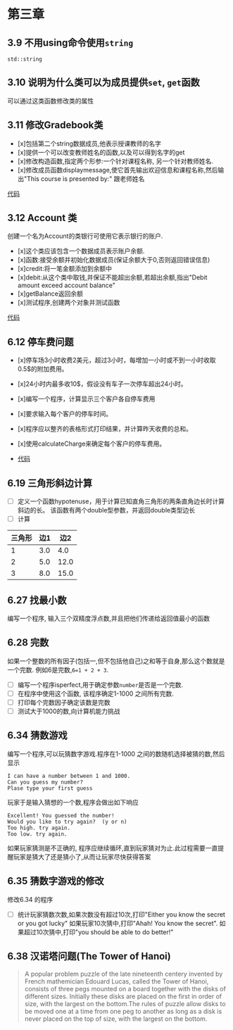 # 第三章
## 3.9 不用using命令使用`string`

```
std::string
```
## 3.10 说明为什么类可以为成员提供`set`, `get`函数

可以通过这类函数修改类的属性

## 3.11 修改Gradebook类
- [x]包括第二个string数据成员,他表示授课教师的名字
- [x]提供一个可以改变教师姓名的函数,以及可以得到名字的get
- [x]修改构造函数,指定两个形参:一个针对课程名称, 另一个针对教师姓名.
- [x]修改成员函数displaymessage,使它首先输出欢迎信息和课程名称,然后输出"This course is presented by:" 跟老师姓名

[代码](https://github.com/chenboshuo/cpp_learning/commit/d6529d2ec3309333f44d6a4cf4e07111be7f8252#diff-52ec402c28719f938d3857a0a7f54c17)

## 3.12 Account 类
创建一个名为Account的类银行可使用它表示银行的账户.
- [x]这个类应该包含一个数据成员表示账户余额.
- [x]函数:接受余额并初始化数据成员(保证余额大于0,否则返回错误信息)
- [x]credit:将一笔金额添加到余额中
- [x]debit:从这个类中取钱,并保证不能超出余额,若超出余额,指出"Debit amount exceed account balance"
- [x]getBalance返回余额
- [x]测试程序,创建两个对象并测试函数

[代码](https://github.com/chenboshuo/cpp_learning/commit/076118b5f251ab11c5e8f2e66abd9ab23d5b18a7#diff-c09b9f03cfaf038e63d8cc54f37e4f23)

## 6.12 停车费问题
- [x]停车场3小时收费2美元，超过3小时，每增加一小时或不到一小时收取0.5$的附加费用。
- [x]24小时内最多收10$，假设没有车子一次停车超出24小时。
- [x]编写一个程序，计算显示三个客户各自停车费用
- [x]要求输入每个客户的停车时间。
- [x]程序应以整齐的表格形式打印结果，并计算昨天收费的总和。
- [x]使用calculateCharge来确定每个客户的停车费用。

- [代码](https://github.com/chenboshuo/cpp_learning/blob/91108188ca8884dc0941007bbbb6c32719d7a7c3/homework/parking.cpp)

## 6.19 三角形斜边计算
- [ ] 定义一个函数hypotenuse，用于计算已知直角三角形的两条直角边长时计算斜边的长。
      该函数有两个double型参数，并返回double类型边长
- [ ] 计算

| 三角形 | 边1 | 边2  |
|:------ |:--- | ---- |
| 1      | 3.0 | 4.0  |
| 2      | 5.0 | 12.0 |
| 3      | 8.0 | 15.0 |

## 6.27 找最小数
编写一个程序, 输入三个双精度浮点数,并且把他们传递给返回值最小的函数

## 6.28 完数

如果一个整数的所有因子(包括一,但不包括他自己)之和等于自身,那么这个数就是一个完数. 例如6是完数,`6=1 + 2 + 3`.

- [ ] 编写一个程序isperfect,用于确定参数`number`是否是一个完数.
- [ ] 在程序中使用这个函数, 该程序确定1-1000 之间所有完数.
- [ ] 打印每个完数因子确定该数是完数
- [ ] 测试大于1000的数,向计算机能力挑战

## 6.34 猜数游戏
编写一个程序,可以玩猜数字游戏.程序在1-1000 之间的数随机选择被猜的数,然后显示
```
I can have a number between 1 and 1000.
Can you guess my number?
Plase type your first guess
```
玩家于是输入猜想的一个数,程序会做出如下响应
```
Excellent! You guessed the number!
Would you like to try again?  (y or n)
Too high. try again.
Too low. try again.
```
如果玩家猜测是不正确的, 程序应继续循环,直到玩家猜对为止.此过程需要一直提醒玩家是猜大了还是猜小了,从而让玩家尽快获得答案

## 6.35 猜数字游戏的修改
修改6.34 的程序
- [ ] 统计玩家猜数次数,如果次数没有超过10次,打印"Either you know the secret or you got lucky" 如果玩家10次猜中,打印"Ahah! You know the secret". 如果超过10次猜中,打印"you should be able to do better!"


## 6.38 汉诺塔问题(The Tower of Hanoi)

> A popular problem puzzle of the late nineteenth centery invented by French mathemician Edouard Lucas, called the Tower of Hanoi, consists of three pegs mounted on a board together with the disks of different sizes. Initially these disks are placed on the first in order of size, with the largest on the bottom.The rules of puzzle allow disks to be moved one at a time from one peg to another as long as a disk is never placed on the top of size, with the largest on the bottom.
